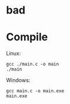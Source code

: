 # bad

# Compile
Linux:
```
gcc ./main.c -o main
./main
```

Windows:
```
gcc main.c -o main.exe
main.exe
```
